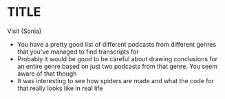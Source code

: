 # TITLE

Visit (Sonia)
- You have a pretty good list of different podcasts from different genres that you've managed to find transcripts for
- Probably it would be good to be careful about drawing conclusions for an entire genre based on just two podcasts from that genre. You seem aware of that though
- It was interesting to see how spiders are made and what the code for that really looks like in real life
